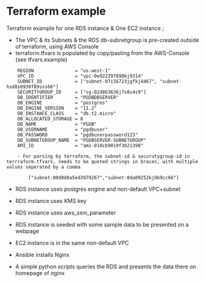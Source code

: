 # Terraform example

Terraform example for one RDS instance & One EC2 instance ;
- The VPC & its Subnets & the RDS db-subnetgroup is pre-created outside of terraform, using AWS Console
- terraform.tfvars is populated by copy/pasting from the AWS-Console (see tfvars.example)

```
    REGION               = "us-west-1"
    VPC_ID               = "vpc-0e922297898kj9314"
    SUBNET_ID            = ["subnet-07i56723jgfkj4467", "subnet-hsd8s8930f89sss66"]
    SECURITYGROUP_ID     = ["sg-02d863636j7s0s4s9"]
    DB_IDENTIFIER        = "PGDBDBSERVER"
    DB_ENGINE            = "postgres"
    DB_ENGINE_VERSION    = "11.2"
    DB_INSTANCE_CLASS    = "db.t2.micro"
    DB_ALLOCATED_STORAGE = 8
    DB_NAME              = "PGDB"
    DB_USERNAME          = "pgdbuser"
    DB_PASSWORD          = "pgdbuserpassword123"
    DB_SUBNETGROUP_NAME  = "PGDBSERVER-SUBNETGROUP"
    AMI_ID               = "ami-010cb9019f3021398"
```

        - For parsing by terraform, the subnet-id & securutygroup-id in terrraform.tfvars, needs to be quoted strings in braces, with multiple values seperated by a comma

```
        ["subnet-00d0d0a5ed3979267","subnet-0da09252kj9b9cc66"]
```
- RDS instance uses postgres engine and non-default VPC+subnet
- RDS instance uses KMS key
- RDS instance uses aws_ssm_parameter
- RDS instance is seeded with some sample data to be presented on a webpage

- EC2 instance is in the same non-default VPC
- Ansible installs Nginx
- A simple python scripts queries the RDS and presents the data there on homepage of nginx